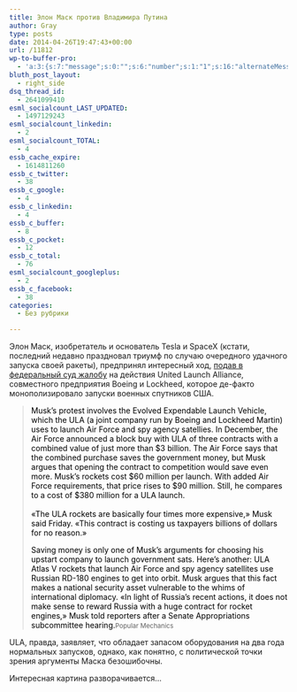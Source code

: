 ```yaml
---
title: Элон Маск против Владимира Путина
author: Gray
type: posts
date: 2014-04-26T19:47:43+00:00
url: /11812
wp-to-buffer-pro:
  - 'a:3:{s:7:"message";s:0:"";s:6:"number";s:1:"1";s:16:"alternateMessage";s:0:"";}'
bluth_post_layout:
  - right_side
dsq_thread_id:
  - 2641099410
esml_socialcount_LAST_UPDATED:
  - 1497129243
esml_socialcount_linkedin:
  - 2
esml_socialcount_TOTAL:
  - 4
essb_cache_expire:
  - 1614811260
essb_c_twitter:
  - 38
essb_c_google:
  - 4
essb_c_linkedin:
  - 4
essb_c_buffer:
  - 8
essb_c_pocket:
  - 12
essb_c_total:
  - 76
esml_socialcount_googleplus:
  - 2
essb_c_facebook:
  - 38
categories:
  - Без рубрики

---
```








Элон Маск, изобретатель и основатель Tesla и SpaceX (кстати, последний недавно праздновал триумф по случаю очередного удачного запуска своей ракеты), предпринял интересный ход, <a href="http://www.popularmechanics.com/science/space/rockets/spacex-sues-to-break-spy-satellite-launch-monopoly-16731578?click=pm_news" target="_blank">подав в федеральный суд жалобу</a> на действия United Launch Alliance, совместного предприятия Boeing и Lockheed, которое де-факто монополизировало запуски военных спутников США.

> <span style="color: #000000;">Musk&#8217;s protest involves the Evolved Expendable Launch Vehicle, which the ULA (a joint company run by Boeing and Lockheed Martin) uses to launch Air Force and spy agency satellies. In December, the Air Force announced a block buy with ULA of three contracts with a combined value of just more than $3 billion. The Air Force says that the combined purchase saves the government money, but Musk argues that opening the contract to competition would save even more. Musk&#8217;s rockets cost $60 million per launch. With added Air Force requirements, that price rises to $90 million. Still, he compares to a cost of $380 million for a ULA launch. </span><br style="color: #000000;" /><br style="color: #000000;" /><span style="color: #000000;">&#171;The ULA rockets are basically four times more expensive,&#187; Musk said Friday. &#171;This contract is costing us taxpayers billions of dollars for no reason.&#187;</span>
> 
> <span style="color: #000000;">Saving money is only one of Musk&#8217;s arguments for choosing his upstart company to launch government sats. Here&#8217;s another: ULA Atlas V rockets that launch Air Force and spy agency satellites use Russian RD-180 engines to get into orbit. Musk argues that this fact makes a national security asset vulnerable to the whims of international diplomacy. &#171;In light of Russia&#8217;s recent actions, it does not make sense to reward Russia with a huge contract for rocket engines,&#187; Musk told reporters after a Senate Appropriations subcommittee hearing.</span><small>Popular Mechanics</small>

ULA, правда, заявляет, что обладает запасом оборудования на два года нормальных запусков, однако, как понятно, с политической точки зрения аргументы Маска безошибочны.

Интересная картина разворачивается…